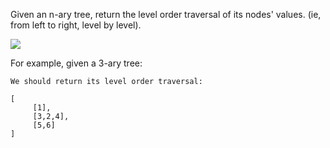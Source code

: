 Given an n-ary tree, return the level order traversal of its nodes' values. (ie, from left to right, level by level).


![](https://assets.leetcode.com/uploads/2018/10/12/narytreeexample.png)

For example, given a 3-ary tree:

```
We should return its level order traversal:

[
     [1],
     [3,2,4],
     [5,6]
]
```